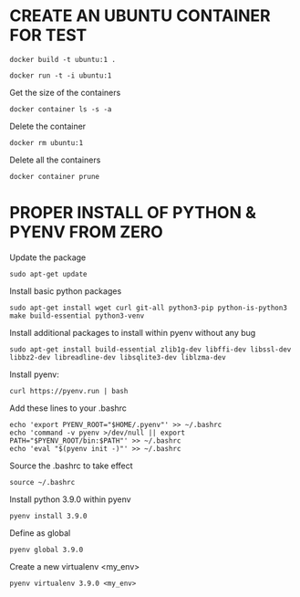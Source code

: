 CREATE AN UBUNTU CONTAINER FOR TEST
===================================

```
docker build -t ubuntu:1 .
```

```
docker run -t -i ubuntu:1
```

Get the size of the containers

```
docker container ls -s -a
```

Delete the container 

```
docker rm ubuntu:1
```

Delete all the containers

```
docker container prune
```


PROPER INSTALL OF PYTHON & PYENV FROM ZERO
==========================================

Update the package
```
sudo apt-get update
```

Install basic python packages
```
sudo apt-get install wget curl git-all python3-pip python-is-python3 make build-essential python3-venv
```

Install additional packages to install within pyenv without any bug
```
sudo apt-get install build-essential zlib1g-dev libffi-dev libssl-dev libbz2-dev libreadline-dev libsqlite3-dev liblzma-dev
```

Install pyenv:
```
curl https://pyenv.run | bash
```

Add these lines to your .bashrc 
```
echo 'export PYENV_ROOT="$HOME/.pyenv"' >> ~/.bashrc
echo 'command -v pyenv >/dev/null || export PATH="$PYENV_ROOT/bin:$PATH"' >> ~/.bashrc
echo 'eval "$(pyenv init -)"' >> ~/.bashrc
```

Source the .bashrc to take effect
```
source ~/.bashrc 
```

Install python 3.9.0 within pyenv 
```
pyenv install 3.9.0
```

Define as global 
```
pyenv global 3.9.0
```

Create a new virtualenv <my_env>
```
pyenv virtualenv 3.9.0 <my_env>
```



